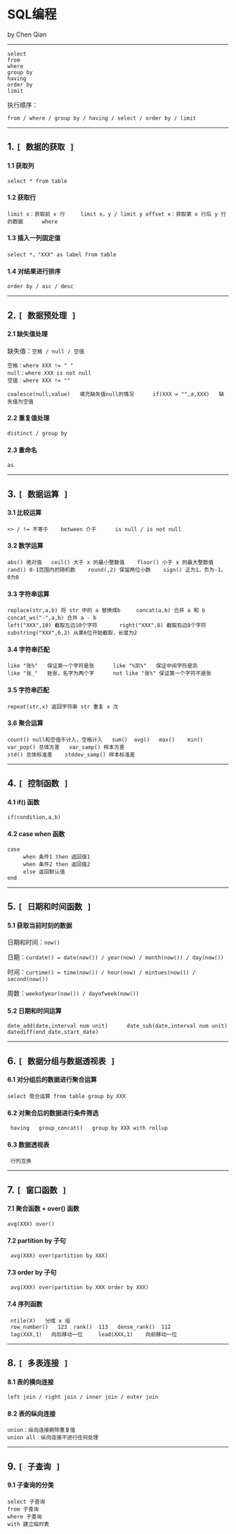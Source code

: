 # SQL编程
  by Chen Qian
  
  
------------------------------
  
  
     
    select
    from
    where
    group by
    having
    order by 
    limit
    
  执行顺序：
    
    from / where / group by / having / select / order by / limit


------------------------------


**1. `[ 数据的获取 ]`**    
------------------------------


#### 1.1 获取列
    
    select * from table

#### 1.2 获取行
    
    limit x：获取前 x 行     limit x，y / limit y offset x：获取第 x 行后 y 行的数据      where

#### 1.3 插入一列固定值
    
    select *，"XXX" as label from table

#### 1.4 对结果进行排序
   
    order by / asc / desc



------------------------------



**2. `[ 数据预处理 ]`**    
------------------------------

#### 2.1 缺失值处理

   缺失值：`空格 / null / 空值`
    
    空格：where XXX != " "   
    null：where XXX is not null
    空值：where XXX != ""     
    
    coalesce(null,value)   填充缺失值null的情况      if(XXX = "",a,XXX)   缺失值为空值    

#### 2.2 重复值处理

    distinct / group by

#### 2.3 重命名

    as


------------------------------



**3. `[ 数据运算 ]`**    
------------------------------

#### 3.1 比较运算
   
    <> / != 不等于    between 介于      is null / is not null

#### 3.2 数学运算

    abs() 绝对值   ceil() 大于 x 的最小整数值    floor() 小于 x 的最大整数值   
    rand() 0-1范围内的随机数    round(,2) 保留两位小数    sign() 正为1，负为-1，0为0
    
#### 3.3 字符串运算
   
    replace(str,a,b) 将 str 中的 a 替换成b     concat(a,b) 合并 a 和 b       concat_ws("-",a,b) 合并 a - b
    left("XXX",10) 截取左边10个字符       right("XXX",8) 截取右边8个字符      substring("XXX",6,2) 从第6位开始截取，长度为2    

#### 3.4 字符串匹配
    
    like "张%"   保证第一个字符是张      like "%凯%"   保证中间字符是凯
    like "张_"   姓张，名字为两个字      not like "张%" 保证第一个字符不是张
    
#### 3.5 字符串匹配

    repeat(str,x) 返回字符串 str 重复 x 次
 
    
#### 3.6 聚合运算

    count() null和空值不计入，空格计入   sum()  avg()   max()    min()
    var_pop() 总体方差   var_samp() 样本方差
    std() 总体标准差    stddev_samp() 样本标准差



------------------------------



**4. `[ 控制函数 ]`**    
------------------------------

#### 4.1 if() 函数
    
    if(condition,a,b)


#### 4.2 case when 函数
    
    case 
         when 条件1 then 返回值1
         when 条件2 then 返回值2
         else 返回默认值
    end 


------------------------------



**5. `[ 日期和时间函数 ]`**    
------------------------------

#### 5.1 获取当前时刻的数据
     
   日期和时间：`now()`  
   
   日期：`curdate() = date(now()) / year(now) / month(now()) / day(now())`
   
   时间：`curtime() = time(now()) / hour(now) / mintues(now()) / second(now())`
   
   周数：`weekofyear(now()) / dayofweek(now())`
   
#### 5.2 日期和时间运算

    date_add(date,interval num unit)      date_sub(date,interval num unit)        datediff(end_date,start_date)


------------------------------


**6. `[ 数据分组与数据透视表 ]`**    
------------------------------

#### 6.1  对分组后的数据进行聚合运算

    select 聚合运算 from table group by XXX
    
#### 6.2  对聚合后的数据进行条件筛选
     
     having   group_concat()   group by XXX with rollup

#### 6.3  数据透视表
     
     行列互换



------------------------------


**7. `[ 窗口函数 ]`**    
------------------------------

#### 7.1  聚合函数 + over() 函数

    avg(XXX) over()
    
#### 7.2  partition by 子句
     
     avg(XXX) over(partition by XXX)

#### 7.3  order by 子句
     
     avg(XXX) over(partition by XXX order by XXX)
     
#### 7.4  序列函数
     
     ntile(X)   分成 x 组
     row_number()   123  rank()  113   dense_rank()  112
     lag(XXX,1)   向后移动一位     lead(XXX,1)    向前移动一位 



------------------------------

     
     
**8. `[ 多表连接 ]`**    
------------------------------

#### 8.1  表的横向连接

    left join / right join / inner join / outer join 
    
#### 8.2  表的纵向连接

    union：纵向连接删除重复值
    union all：纵向连接不进行任何处理

------------------------------

     
 **9. `[ 子查询 ]`**    
------------------------------

#### 9.1  子查询的分类

    select 子查询
    from 子查询
    where 子查询 
    with 建立临时表
     
